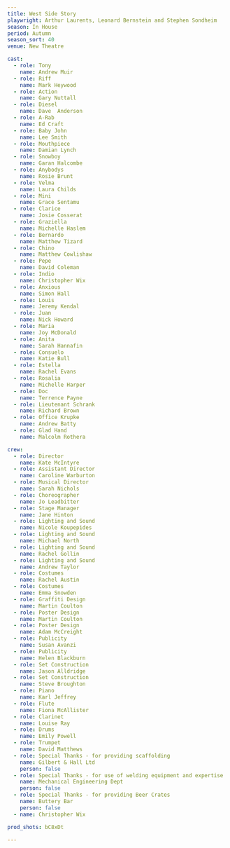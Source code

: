 ```yaml
---
title: West Side Story
playwright: Arthur Laurents, Leonard Bernstein and Stephen Sondheim
season: In House
period: Autumn
season_sort: 40
venue: New Theatre

cast:
  - role: Tony
    name: Andrew Muir
  - role: Riff
    name: Mark Heywood
  - role: Action
    name: Gary Nuttall
  - role: Diesel
    name: Dave  Anderson
  - role: A-Rab
    name: Ed Craft
  - role: Baby John
    name: Lee Smith
  - role: Mouthpiece
    name: Damian Lynch
  - role: Snowboy
    name: Garan Halcombe
  - role: Anybodys
    name: Rosie Brunt
  - role: Velma
    name: Laura Childs
  - role: Mini
    name: Grace Sentamu
  - role: Clarice
    name: Josie Cosserat
  - role: Graziella
    name: Michelle Haslem
  - role: Bernardo
    name: Matthew Tizard
  - role: Chino
    name: Matthew Cowlishaw
  - role: Pepe
    name: David Coleman
  - role: Indio
    name: Christopher Wix
  - role: Anxious
    name: Simon Hall
  - role: Louis
    name: Jeremy Kendal
  - role: Juan
    name: Nick Howard
  - role: Maria
    name: Joy McDonald
  - role: Anita
    name: Sarah Hannafin
  - role: Consuelo
    name: Katie Bull
  - role: Estella
    name: Rachel Evans
  - role: Rosalia
    name: Michelle Harper
  - role: Doc
    name: Terrence Payne
  - role: Lieutenant Schrank
    name: Richard Brown
  - role: Office Krupke
    name: Andrew Batty
  - role: Glad Hand
    name: Malcolm Rothera

crew:
  - role: Director
    name: Kate McIntyre
  - role: Assistant Director
    name: Caroline Warburton
  - role: Musical Director
    name: Sarah Nichols
  - role: Choreographer
    name: Jo Leadbitter
  - role: Stage Manager
    name: Jane Hinton
  - role: Lighting and Sound
    name: Nicole Koupepides
  - role: Lighting and Sound
    name: Michael North
  - role: Lighting and Sound
    name: Rachel Gollin
  - role: Lighting and Sound
    name: Andrew Taylor
  - role: Costumes
    name: Rachel Austin
  - role: Costumes
    name: Emma Snowden
  - role: Graffiti Design
    name: Martin Coulton
  - role: Poster Design
    name: Martin Coulton
  - role: Poster Design
    name: Adam McCreight
  - role: Publicity
    name: Susan Avanzi
  - role: Publicity
    name: Helen Blackburn
  - role: Set Construction
    name: Jason Alldridge
  - role: Set Construction
    name: Steve Broughton
  - role: Piano
    name: Karl Jeffrey
  - role: Flute
    name: Fiona McAllister
  - role: Clarinet
    name: Louise Ray
  - role: Drums
    name: Emily Powell
  - role: Trumpet
    name: David Matthews
  - role: Special Thanks - for providing scaffolding
    name: Gilbert & Hall Ltd
    person: false
  - role: Special Thanks - for use of welding equipment and expertise
    name: Mechanical Engineering Dept
    person: false
  - role: Special Thanks - for providing Beer Crates
    name: Buttery Bar
    person: false
  - name: Christopher Wix

prod_shots: bC8xDt

---
```


